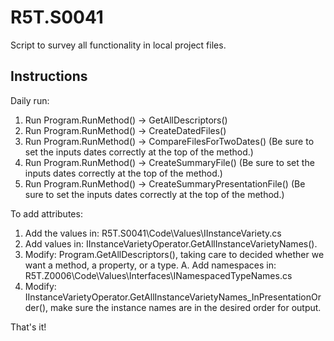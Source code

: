 # R5T.S0041
Script to survey all functionality in local project files.


## Instructions

Daily run:

1. Run Program.RunMethod() -> GetAllDescriptors()
2. Run Program.RunMethod() -> CreateDatedFiles()
3. Run Program.RunMethod() -> CompareFilesForTwoDates() (Be sure to set the inputs dates correctly at the top of the method.)
4. Run Program.RunMethod() -> CreateSummaryFile() (Be sure to set the inputs dates correctly at the top of the method.)
5. Run Program.RunMethod() -> CreateSummaryPresentationFile() (Be sure to set the inputs dates correctly at the top of the method.)


To add attributes:

1. Add the values in: R5T.S0041\Code\Values\IInstanceVariety.cs
2. Add values in: IInstanceVarietyOperator.GetAllInstanceVarietyNames().
3. Modify: Program.GetAllDescriptors(), taking care to decided whether we want a method, a property, or a type.
	A. Add namespaces in: R5T.Z0006\Code\Values\Interfaces\INamespacedTypeNames.cs
4. Modify: IInstanceVarietyOperator.GetAllInstanceVarietyNames_InPresentationOrder(), make sure the instance names are in the desired order for output.

That's it!
